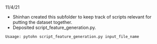 11/4/21 
* Shinhan created this subfolder to keep track of scripts relevant for putting the dataset together.
* Deposited script_feature_generation.py.

```
Usaage: pytohn script_feature_generation.py input_file_name
```
